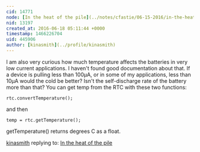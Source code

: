 ```yaml
---
cid: 14771
node: [In the heat of the pile](../notes/cfastie/06-15-2016/in-the-heat-of-the-pile)
nid: 13197
created_at: 2016-06-18 05:11:44 +0000
timestamp: 1466226704
uid: 445906
author: [kinasmith](../profile/kinasmith)
---
```


I am also very curious how much temperature affects the batteries in very low current applications. I haven't found good documentation about that. If a device is pulling less than 100µA, or in some of my applications, less than 10µA would the cold be better? Isn't the self-discharge rate of the battery more than that? 
You can get temp from the RTC with these two functions:

```
rtc.convertTemperature();
```

and then

```
temp = rtc.getTemperature();
```

getTemperature() returns degrees C as a float. 

[kinasmith](../profile/kinasmith) replying to: [In the heat of the pile](../notes/cfastie/06-15-2016/in-the-heat-of-the-pile)

